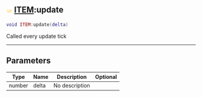 ## ![shared](.gitbook/assets/shared.png) [ITEM](./readme/ITEM/README.md):update

```lua
void ITEM:update(delta)
```

Called every update tick

------
## Parameters

| Type   | Name | Description | Optional |
| ------ | ---- | ----------- | -------: |
| number | delta | No description |  |

